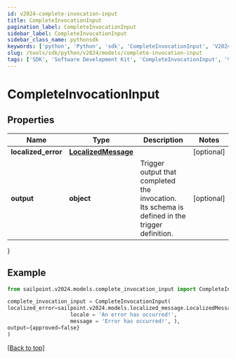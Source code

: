```yaml
---
id: v2024-complete-invocation-input
title: CompleteInvocationInput
pagination_label: CompleteInvocationInput
sidebar_label: CompleteInvocationInput
sidebar_class_name: pythonsdk
keywords: ['python', 'Python', 'sdk', 'CompleteInvocationInput', 'V2024CompleteInvocationInput'] 
slug: /tools/sdk/python/v2024/models/complete-invocation-input
tags: ['SDK', 'Software Development Kit', 'CompleteInvocationInput', 'V2024CompleteInvocationInput']
---
```


# CompleteInvocationInput


## Properties

Name | Type | Description | Notes
------------ | ------------- | ------------- | -------------
**localized_error** | [**LocalizedMessage**](localized-message) |  | [optional] 
**output** | **object** | Trigger output that completed the invocation. Its schema is defined in the trigger definition. | [optional] 
}

## Example

```python
from sailpoint.v2024.models.complete_invocation_input import CompleteInvocationInput

complete_invocation_input = CompleteInvocationInput(
localized_error=sailpoint.v2024.models.localized_message.LocalizedMessage(
                    locale = 'An error has occurred!', 
                    message = 'Error has occurred!', ),
output={approved=false}
)

```
[[Back to top]](#) 

